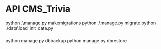# API CMS_Trivia

python .\manage.py makemigrations
python .\manage.py migrate
python .\data\load_init_data.py

###

python manage.py dbbackup
python manage.py dbrestore
